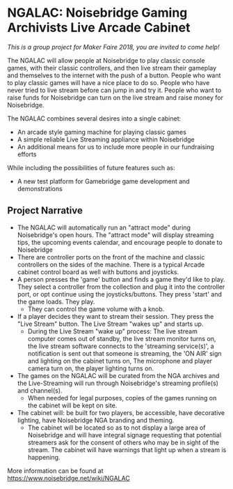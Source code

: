 # NGALAC: Noisebridge Gaming Archivists Live Arcade Cabinet
*This is a group project for Maker Faire 2018, you are invited to come help!*

The NGALAC will allow people at Noisebridge to play classic console games, with their classic controllers, and then live stream their gameplay and themselves to the internet with the push of a button. People who want to play classic games will have a nice place to do so. People who have never tried to live stream before can jump in and try it. People who want to raise funds for Noisebridge can turn on the live stream and raise money for Noisebridge.

The NGALAC combines several desires into a single cabinet:

* An arcade style gaming machine for playing classic games
* A simple reliable Live Streaming appliance within Noisebridge
* An additional means for us to include more people in our fundraising efforts

While including the possibilities of future features such as:
* A new test platform for Gamebridge game development and demonstrations


## Project Narrative 
* The NGALAC will automatically run an "attract mode" during Noisebridge's open hours. The "attract mode" will display streaming tips, the upcoming events calendar, and encourage people to donate to Noisebridge
* There are controller ports on the front of the machine and classic controllers on the sides of the machine. There is a typical Arcade cabinet control board as well with buttons and joysticks.
* A person presses the 'game' button and finds a game they'd like to play. They select a controller from the collection and plug it into the controller port, or opt continue using the joysticks/buttons. They press 'start' and the game loads. They play.
    * They can control the game volume with a knob.
* If a player decides they want to stream their session. They press the "Live Stream" button. The Live Stream "wakes up" and starts up.
    * During the Live Stream "wake up" process: The live stream computer comes out of standby, the live stream monitor turns on, the live stream software connects to the 'streaming service(s)', a notification is sent out that someone is streaming, the 'ON AIR' sign and lighting on the cabinet turns on, The microphone and player camera turn on, the player lighting turns on.
* The games on the NGALAC will be curated from the NGA archives and the Live-Streaming will run through Noisebridge's streaming profile(s) and channel(s).
    * When needed for legal purposes, copies of the games running on the cabinet will be kept on site.
* The cabinet will: be built for two players, be accessible, have decorative lighting, have Noisebridge NGA branding and theming.
    * The cabinet will be located so as to not display a large area of Noisebridge and will have integral signage requesting that potential streamers ask for the consent of others who may be in sight of the stream. The cabinet will have warnings that light up when a stream is happening.

More information can be found at https://www.noisebridge.net/wiki/NGALAC
